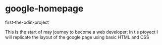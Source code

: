 # google-homepage
first-the-odin-project

This is the start of may journey to become a web developer:
In tis ptoyect I will replicate the layout of the google page using basic HTML and CSS

